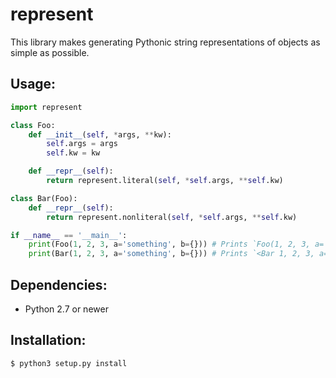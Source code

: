 represent
======
This library makes generating Pythonic string representations of objects as simple as possible.

## Usage:
```python
import represent

class Foo:
    def __init__(self, *args, **kw):
        self.args = args
        self.kw = kw

    def __repr__(self):
        return represent.literal(self, *self.args, **self.kw)

class Bar(Foo):
    def __repr__(self):
        return represent.nonliteral(self, *self.args, **self.kw)

if __name__ == '__main__':
    print(Foo(1, 2, 3, a='something', b={})) # Prints `Foo(1, 2, 3, a='something', b={})`
    print(Bar(1, 2, 3, a='something', b={})) # Prints `<Bar 1, 2, 3, a='something', b={}>`
```

## Dependencies:
* Python 2.7 or newer

## Installation:
```bash
$ python3 setup.py install
```
